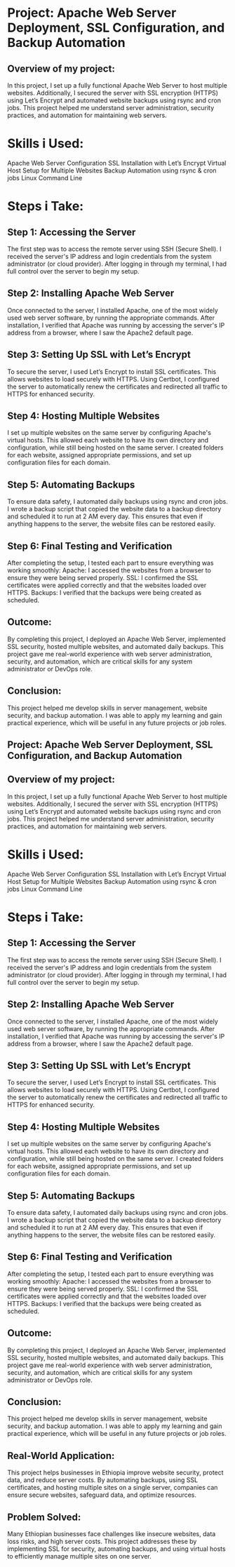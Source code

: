 # Project: Apache Web Server Deployment, SSL Configuration, and Backup Automation
## Overview of my project:
In this project, I set up a fully functional Apache Web Server to host multiple websites. Additionally, I secured the server with SSL encryption (HTTPS) using Let’s Encrypt and automated website backups using rsync and cron jobs. This project helped me understand server administration, security practices, and automation for maintaining web servers.
# Skills  i Used:
Apache Web Server Configuration
SSL Installation with Let’s Encrypt
Virtual Host Setup for Multiple Websites
Backup Automation using rsync & cron jobs
Linux Command Line
# Steps i Take:
## Step 1: Accessing the Server
The first step was to access the remote server using SSH (Secure Shell). I received the server's IP address and login credentials from the system administrator (or cloud provider). After logging in through my terminal, I had full control over the server to begin my setup.

## Step 2: Installing Apache Web Server
Once connected to the server, I installed Apache, one of the most widely used web server software, by running the appropriate commands. After installation, I verified that Apache was running by accessing the server's IP address from a browser, where I saw the Apache2 default page.

## Step 3: Setting Up SSL with Let’s Encrypt
To secure the server, I used Let’s Encrypt to install SSL certificates. This allows websites to load securely with HTTPS. Using Certbot, I configured the server to automatically renew the certificates and redirected all traffic to HTTPS for enhanced security.

## Step 4: Hosting Multiple Websites
I set up multiple websites on the same server by configuring Apache's virtual hosts. This allowed each website to have its own directory and configuration, while still being hosted on the same server. I created folders for each website, assigned appropriate permissions, and set up configuration files for each domain.

## Step 5: Automating Backups
To ensure data safety, I automated daily backups using rsync and cron jobs. I wrote a backup script that copied the website data to a backup directory and scheduled it to run at 2 AM every day. This ensures that even if anything happens to the server, the website files can be restored easily.

## Step 6: Final Testing and Verification
After completing the setup, I tested each part to ensure everything was working smoothly:
Apache: I accessed the websites from a browser to ensure they were being served properly.
SSL: I confirmed the SSL certificates were applied correctly and that the websites loaded over HTTPS.
Backups: I verified that the backups were being created as scheduled.

## Outcome:
By completing this project, I deployed an Apache Web Server, implemented SSL security, hosted multiple websites, and automated daily backups. This project gave me real-world experience with web server administration, security, and automation, which are critical skills for any system administrator or DevOps role.

## Conclusion: 
This project helped me develop skills in server management, website security, and backup automation.
I was able to apply my learning and gain practical experience, which will be useful in any future projects or job roles.
## Project: Apache Web Server Deployment, SSL Configuration, and Backup Automation
## Overview of my project:
In this project, I set up a fully functional Apache Web Server to host multiple websites. Additionally, I secured the server with SSL encryption (HTTPS) using Let’s Encrypt and automated website backups using rsync and cron jobs. This project helped me understand server administration, security practices, and automation for maintaining web servers.
# Skills  i Used:
Apache Web Server Configuration
SSL Installation with Let’s Encrypt
Virtual Host Setup for Multiple Websites
Backup Automation using rsync & cron jobs
Linux Command Line
# Steps i Take:
## Step 1: Accessing the Server
The first step was to access the remote server using SSH (Secure Shell). I received the server's IP address and login credentials from the system administrator (or cloud provider). After logging in through my terminal, I had full control over the server to begin my setup.

## Step 2: Installing Apache Web Server
Once connected to the server, I installed Apache, one of the most widely used web server software, by running the appropriate commands. After installation, I verified that Apache was running by accessing the server's IP address from a browser, where I saw the Apache2 default page.

## Step 3: Setting Up SSL with Let’s Encrypt
To secure the server, I used Let’s Encrypt to install SSL certificates. This allows websites to load securely with HTTPS. Using Certbot, I configured the server to automatically renew the certificates and redirected all traffic to HTTPS for enhanced security.

## Step 4: Hosting Multiple Websites
I set up multiple websites on the same server by configuring Apache's virtual hosts. This allowed each website to have its own directory and configuration, while still being hosted on the same server. I created folders for each website, assigned appropriate permissions, and set up configuration files for each domain.

## Step 5: Automating Backups
To ensure data safety, I automated daily backups using rsync and cron jobs. I wrote a backup script that copied the website data to a backup directory and scheduled it to run at 2 AM every day. This ensures that even if anything happens to the server, the website files can be restored easily.

## Step 6: Final Testing and Verification
After completing the setup, I tested each part to ensure everything was working smoothly:
Apache: I accessed the websites from a browser to ensure they were being served properly.
SSL: I confirmed the SSL certificates were applied correctly and that the websites loaded over HTTPS.
Backups: I verified that the backups were being created as scheduled.

## Outcome:
By completing this project, I deployed an Apache Web Server, implemented SSL security, hosted multiple websites, and automated daily backups. This project gave me real-world experience with web server administration, security, and automation, which are critical skills for any system administrator or DevOps role.

## Conclusion: 
This project helped me develop skills in server management, website security, and backup automation.
I was able to apply my learning and gain practical experience, which will be useful in any future projects or job roles.

## Real-World Application:
This project helps businesses in Ethiopia improve website security, protect data, and reduce server costs. By automating backups, using SSL certificates, and hosting multiple sites on a single server, companies can ensure secure websites, safeguard data, and optimize resources.

## Problem Solved:
Many Ethiopian businesses face challenges like insecure websites, data loss risks, and high server costs. This project addresses these by implementing SSL for security, automating backups, and using virtual hosts to efficiently manage multiple sites on one server.






